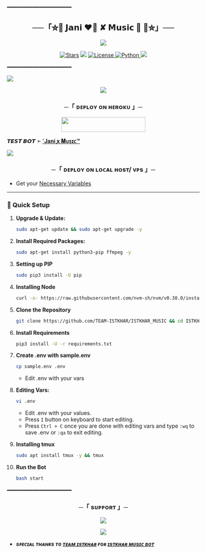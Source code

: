 ━━━━━━━━━━━━━━━━━━━━

<h2 align="center">
    ──「⛦🦋 𝗝𝗮𝗻𝗶 ❤️‍🔥 ✘ 𝗠𝘂𝘀𝗶𝗰 🥀 🦋⛦」──
</h2>

<p align="center">
  <img src="https://files.catbox.moe/yd51bx.jpg">
</p>

<p align="center">
<a href="https://github.com/TEAM-ISTKHAR/stargazers"><img src="https://img.shields.io/github/stars/TEAM-ISTKHAR/ISTKHAR_MUSIC?color=black&logo=github&logoColor=black&style=for-the-badge" alt="Stars" /></a>
<a href="https://github.com/TEAM-ISTKHAR/ISTKHAR_MUSIC/network/members"> <img src="https://img.shields.io/github/forks/TEAM-ISTKHAR/ISTKHAR_MUSIC?color=black&logo=github&logoColor=black&style=for-the-badge" /></a>
<a href="https://github.com/TEAM-ISTKHAR/ISTKHAR_MUSIC/blob/master/LICENSE"> <img src="https://img.shields.io/badge/License-MIT-blueviolet?style=for-the-badge" alt="License" /> </a>
<a href="https://www.python.org/"> <img src="https://img.shields.io/badge/Written%20in-Python-orange?style=for-the-badge&logo=python" alt="Python" /> </a>
<a href="https://github.com/TEAM-ISTKHAR/ISTKHAR_MUSIC/commits/TEAM-ISTKHAR"> <img src="https://img.shields.io/github/last-commit/TEAM-ISTKHAR/ISTKHAR_MUSIC?color=blue&logo=github&logoColor=green&style=for-the-badge" /></a>
</p>

━━━━━━━━━━━━━━━━━━━━
</h2>
<img src="https://readme-typing-svg.herokuapp.com?color=FF0000&width=420&lines=♦𝙳𝙴𝙿𝙻𝙾𝚈+𝙾𝙽+𝙷𝙴𝚁𝙾𝙺𝚄♦;📡+𝙽𝙾+𝙷𝙴𝚁𝙾𝙺𝚄+𝙱𝙰𝙽+𝙸𝚂𝚂𝚄𝙴+𝙰𝙻𝚂𝙾+𝚅𝙿𝚂+𝙳𝙴𝙿𝙻𝙾𝚈+📍+𝙿𝚁𝙴𝚂𝙴𝙽𝚃;❤️+𝙿𝙾𝚆𝙴𝚁𝙳+𝙱𝚈+𝗜𝗦𝗧𝗞𝗛𝗔𝗥+𝗞𝗜𝗡𝗚🔥">

<p align="center">
  <img src="https://files.catbox.moe/yd51bx.jpg">
</p>

<h3 align="center">
    ─「 ᴅᴇᴩʟᴏʏ ᴏɴ ʜᴇʀᴏᴋᴜ 」─
</h3>

<p align="center"><a href="https://dashboard.heroku.com/new?template=https://github.com/rambahi/JANI_MUSIC_Land"> <img src="https://img.shields.io/badge/Deploy%20On%20Heroku-black?style=for-the-badge&logo=heroku" width="220" height="38.45"/></a></p>

</p>

**𝙏𝙀𝙎𝙏 𝘽𝙊𝙏 ➣ [˹Jani ꭙ 𝐌ᴜꜱɪᴄ™ ](https://t.me/Jani_Music_Robot)**



<img src="https://readme-typing-svg.herokuapp.com?color=FF0000&width=420&lines=⚠️𝗙𝗢𝗥𝗞+𝗧𝗛𝗜𝗦+𝗥𝗘𝗣𝗢+𝗙𝗜𝗥𝗦𝗧𝗟𝗬⚠️">

<h3 align="center">
    ─「 ᴅᴇᴩʟᴏʏ ᴏɴ ʟᴏᴄᴀʟ ʜᴏsᴛ/ ᴠᴘs 」─
</h3>

- Get your [Necessary Variables](https://github.com/TEAM-ISTKHAR/ISTKHAR_MUSIC/blob/master/sample.env)
---

### 🔧 Quick Setup

1. **Upgrade & Update:**
   ```bash
   sudo apt-get update && sudo apt-get upgrade -y
   ```

2. **Install Required Packages:**
   ```bash
   sudo apt-get install python3-pip ffmpeg -y
   ```
3. **Setting up PIP**
   ```bash
   sudo pip3 install -U pip
   ```
4. **Installing Node**
   ```bash
   curl -o- https://raw.githubusercontent.com/nvm-sh/nvm/v0.38.0/install.sh | bash && source ~/.bashrc && nvm install v18
   ```
5. **Clone the Repository**
   ```bash
   git clone https://github.com/TEAM-ISTKHAR/ISTKHAR_MUSIC && cd ISTKHAR_MUSIC
   ```
6. **Install Requirements**
   ```bash
   pip3 install -U -r requirements.txt
   ```
7. **Create .env  with sample.env**
   ```bash
   cp sample.env .env
   ```
   - Edit .env with your vars
8. **Editing Vars:**
   ```bash
   vi .env
   ```
   - Edit .env with your values.
   - Press `I` button on keyboard to start editing.
   - Press `Ctrl + C`  once you are done with editing vars and type `:wq` to save .env or `:qa` to exit editing.
9. **Installing tmux**
    ```bash
    sudo apt install tmux -y && tmux
    ```
10. **Run the Bot**
    ```bash
    bash start
━━━━━━━━━━━━━━━━━━━━

<h3 align="center">
    ─「 sᴜᴩᴩᴏʀᴛ 」─
</h3>

<p align="center">
<a href="https://t.me/+FQF7rz0qM1MxMTk1"><img src="https://img.shields.io/badge/-Support%20Group-blue.svg?style=for-the-badge&logo=Telegram"></a>
</p>

<p align="center">
<a href="https://t.me/Jani_RP"><img src="https://img.shields.io/badge/-Support%20Channel-blue.svg?style=for-the-badge&logo=Telegram"></a>
</p>

- <b> _sᴩᴇᴄɪᴀʟ ᴛʜᴀɴᴋs ᴛᴏ [ᴛᴇᴀᴍ ɪsᴛᴋʜᴀʀ](https://github.com/TEAM-ISTKHAR) ғᴏʀ [ɪsᴛᴋʜᴀʀ ᴍᴜsɪᴄ ʙᴏᴛ](https://t.me/Jani_RP)_</b>
